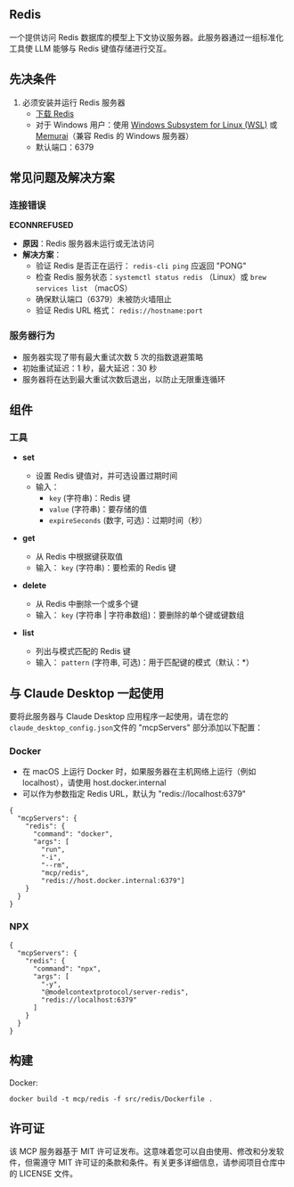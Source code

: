 Redis
-------------

一个提供访问 Redis 数据库的模型上下文协议服务器。此服务器通过一组标准化工具使 LLM 能够与 Redis 键值存储进行交互。


先决条件
-------------

1.  必须安装并运行 Redis 服务器
    *   [下载 Redis](https://redis.io/download)
    *   对于 Windows 用户：使用 [Windows Subsystem for Linux (WSL)](https://redis.io/docs/getting-started/installation/install-redis-on-windows/)  或 [Memurai](https://www.memurai.com/)（兼容 Redis 的 Windows 服务器）
    *   默认端口：6379


常见问题及解决方案
-------------------------

### 连接错误

**ECONNREFUSED**

*   **原因**：Redis 服务器未运行或无法访问
*   **解决方案**：
    *   验证 Redis 是否正在运行： `redis-cli ping` 应返回 "PONG"
    *   检查 Redis 服务状态：`systemctl status redis` （Linux）或  `brew services list` （macOS）
    *   确保默认端口（6379）未被防火墙阻止
    *   验证 Redis URL 格式： `redis://hostname:port`

### 服务器行为

*  服务器实现了带有最大重试次数 5 次的指数退避策略
*  初始重试延迟：1 秒，最大延迟：30 秒
*  服务器将在达到最大重试次数后退出，以防止无限重连循环


组件
----------

### 工具

*   **set**

    *  设置 Redis 键值对，并可选设置过期时间
    *  输入：
        *   `key`  (字符串)：Redis 键
        *   `value` (字符串)：要存储的值
        *   `expireSeconds` (数字, 可选)：过期时间（秒）

*   **get**

    *   从 Redis 中根据键获取值
    *   输入： `key` (字符串)：要检索的 Redis 键

*   **delete**

    *   从 Redis 中删除一个或多个键
    *   输入： `key`  (字符串 | 字符串数组)：要删除的单个键或键数组

*   **list**

    *   列出与模式匹配的 Redis 键
    *   输入： `pattern` (字符串, 可选)：用于匹配键的模式（默认：*）


与 Claude Desktop 一起使用
-------------------------

要将此服务器与 Claude Desktop 应用程序一起使用，请在您的`claude_desktop_config.json`文件的 "mcpServers" 部分添加以下配置：

### Docker

*  在 macOS 上运行 Docker 时，如果服务器在主机网络上运行（例如 localhost），请使用 host.docker.internal
*  可以作为参数指定 Redis URL，默认为 "redis://localhost:6379"

```
{
  "mcpServers": {
    "redis": {
      "command": "docker",
      "args": [
        "run", 
        "-i", 
        "--rm", 
        "mcp/redis", 
        "redis://host.docker.internal:6379"]
    }
  }
}
```

### NPX

```
{
  "mcpServers": {
    "redis": {
      "command": "npx",
      "args": [
        "-y",
        "@modelcontextprotocol/server-redis",
        "redis://localhost:6379"
      ]
    }
  }
}
```


构建
--------

Docker:

```
docker build -t mcp/redis -f src/redis/Dockerfile . 
```


许可证
-------

该 MCP 服务器基于 MIT 许可证发布。这意味着您可以自由使用、修改和分发软件，但需遵守 MIT 许可证的条款和条件。有关更多详细信息，请参阅项目仓库中的 LICENSE 文件。
